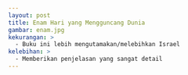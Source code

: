 ```yaml
---
layout: post
title: Enam Hari yang Mengguncang Dunia
gambar: enam.jpg
kekurangan: >
  - Buku ini lebih mengutamakan/melebihkan Israel
kelebihan: >
  - Memberikan penjelasan yang sangat detail
---
```


